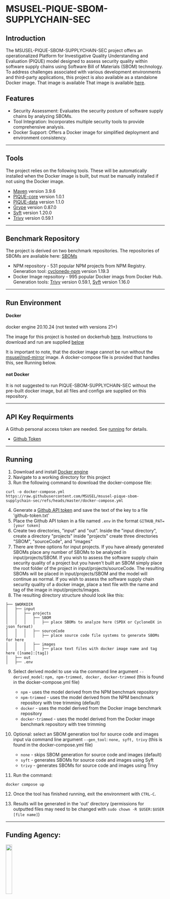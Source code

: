 # MSUSEL-PIQUE-SBOM-SUPPLYCHAIN-SEC
## Introduction
The MSUSEL-PIQUE-SBOM-SUPPLYCHAIN-SEC project offers an operationalized Platform for Investigative Quality
Understanding and Evaluation (PIQUE) model designed to assess security quality within software
supply chains using Software Bill of Materials (SBOM) technology. To address challenges
associated with various development environments and third-party applications, this project
is also available as a standalone Docker image. That image is available That image is available [here](https://hub.docker.com/repository/docker/msusel/pique-sbom-supply-chain-sec/general).

## Features
* Security Assessment: Evaluates the security posture of software supply chains by analyzing SBOMs.
* Tool Integration: Incorporates multiple security tools to provide comprehensive analysis.
* Docker Support: Offers a Docker image for simplified deployment and environment consistency.
___
## Tools
The project relies on the following tools. These will be automatically installed when the Docker image is built, but must 
be manually installed if not using the Docker image.

* [Maven](https://github.com/apache/maven) version 3.9.6
* [PIQUE-core](https://github.com/MSUSEL/msusel-pique) version 1.0.1
* [PIQUE-data](https://github.com/MSUSEL/msusecl-pique-data) version 1.1.0
* [Grype](https://github.com/anchore/grype) version 0.87.0
* [Syft](https://github.com/anchore/syft) version 1.20.0
* [Trivy](https://github.com/aquasecurity/trivy) version 0.59.1
___
## Benchmark Repository
The project is derived on two benchmark repositories. The repositories of SBOMs are avaliable here: [SBOMs](https://zenodo.org/records/15122007)

* NPM repository - 531 popular NPM projects from NPM Registry. Generation tool: [cyclonedx-npm](https://www.npmjs.com/package/@cyclonedx/cyclonedx-npm) version 1.19.3
* Docker Image repsoitory - 995 popular Docker imags from Docker Hub. Generation tools: [Trivy](https://github.com/aquasecurity/trivy) version 0.59.1, [Syft](https://github.com/anchore/syft) version 1.16.0 

___
## Run Environment
#### Docker
docker engine 20.10.24 (not tested with versions 21+)

The image for this project is hosted on dockerhub 
[here](https://hub.docker.com/repository/docker/msusel/pique-sbom-supplychain-sec/general). Instructions to download 
and run are supplied [below](https://github.com/MSUSEL/msusel-sbom-supplychain-sec/tree/master#running)

It is important to note, that the docker image cannot be run without the [msusel/nvd-mirror](https://hub.docker.com/repository/docker/msusel/nvd-mirror/general) image. A docker-compose file is provided that handles this, see Running below.


#### not Docker
It is not suggested to run PIQUE-SBOM-SUPPLYCHAIN-SEC without the pre-built docker image, but all files and configs 
are supplied on this repository. 

___

## API Key Requirments
A Github personal access token are needed. See [running](ttps://github.com/MSUSEL/msusel-pique-sbom-supplychainsec/tree/master#running) for details.
- [Github Token](https://docs.github.com/en/enterprise-server@3.6/authentication/keeping-your-account-and-data-secure/managing-your-personal-access-tokens)
___

## Running 
1. Download and install [Docker engine](https://docs.docker.com/engine/install/)
2. Navigate to a working directory for this project
3. Run the following command to download the docker-compose file:
```
curl -o docker-compose.yml https://raw.githubusercontent.com/MSUSEL/msusel-pique-sbom-supplychain-sec/refs/heads/master/docker-compose.yml
```
4. Generate a [Github API token](https://docs.github.com/en/authentication/keeping-your-account-and-data-secure/managing-your-personal-access-tokens) and save the text of the key to a file 'github-token.txt'
5. Place the Github API token in a file named `.env` in the format `GITHUB_PAT=[your token]`
6. Create two directories, "input" and "out". Inside the "input directory", create a directory "projects" inside "projects" create three directories "SBOM", "sourceCode", and "images"
7. There are three options for input projects. If you have already generated SBOMs
   place any number of SBOMs to be analyzed in input/projects/SBOM. If you wish to assess the
   software supply chain security quality of a project but you haven't built an SBOM simply place
   the root folder of the project in input/projects/sourceCode. The resulting SBOMs will be 
   placed in input/projects/SBOM and the model will continue as normal. If you wish to assess the software supply
    chain security quality of a docker image, place a text file with the name and tag of the image in input/projects/images.
8. The resulting directory structure should look like this:
```
├── $WORKDIR
│   ├── input
│   │   ├── projects
│   │   │   ├── SBOM
│   │   │   │   ├── place SBOMs to analyze here (SPDX or CycloneDX in json format)
│   │   │   ├── sourceCode
│   │   │   │   ├── place source code file systems to generate SBOMs for here 
│   │   │   ├── images
│   │   │   │   ├── place text files with docker image name and tag here ([name]:[tag])
│   ├── out
│   ├── .env
```
9. Select derived model to use via the command line argument `--derived_model`: `npm, npm-trimmed, docker, docker-trimmed` (this is found in the docker-compose.yml file)
   - `npm` - uses the model derived from the NPM benchmark repository
   - `npm-trimmed` - uses the model derived from the NPM benchmark repository with tree trimming (default)
   - `docker` - uses the model derived from the Docker image benchmark repository
   - `docker-trimmed` - uses the model derived from the Docker image benchmark repository with tree trimming
10. Optional: select an SBOM generation tool for source code and images input via command line argument `--gen_tool`: `none, syft, trivy` (this is found in the docker-compose.yml file)
    - `none` - skips SBOM generation for source code and images (default)
    - `syft` - generates SBOMs for source code and images using Syft
    - `trivy` - generates SBOMs for source code and images using Trivy


11. Run the command:
```
docker compose up
```

12. Once the tool has finished running, exit the environment with `CTRL-C`.

13. Results will be generated in the 'out' directory (permissions for outputted files may need to be changed with `sudo chown -R $USER:$USER [file name]`)
___

## Funding Agency:

[<img src="https://www.cisa.gov/profiles/cisad8_gov/themes/custom/gesso/dist/images/backgrounds/6fdaa25709d28dfb5cca.svg" width="20%" height="20%">](https://www.cisa.gov/)
